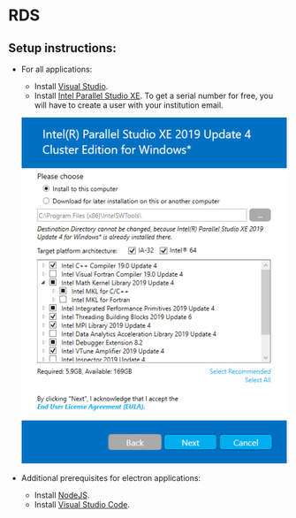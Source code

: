 # RDS
## Setup instructions:
- For all applications:
  - Install [Visual Studio](https://visualstudio.microsoft.com/downloads/).
  - Install [Intel Parallel Studio XE](https://software.intel.com/en-us/parallel-studio-xe). To get a serial number for free, you will have to create a user with your institution email.
  
  ![Parallel Studio XE packages seletion during installation](images/parallel_studio.png)

- Additional prerequisites for electron applications:
	- Install [NodeJS](https://nodejs.org).
	- Install [Visual Studio Code](https://code.visualstudio.com/).
